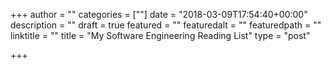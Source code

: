 +++
author = ""
categories = [""]
date = "2018-03-09T17:54:40+00:00"
description = ""
draft = true
featured = ""
featuredalt = ""
featuredpath = ""
linktitle = ""
title = "My Software Engineering Reading List"
type = "post"

+++
